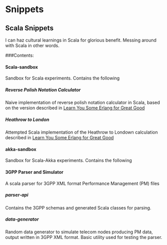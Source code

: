 Snippets
========

## Scala Snippets

I can haz cultural learnings in Scala for glorious benefit. Messing around with Scala in other words.

###Contents: 

#### Scala-sandbox

Sandbox for Scala experiments. Contains the following

##### Reverse Polish Notation Calculator

Naive implementation of reverse polish notation calculator in Scala, based on the version described in [Learn You Some Erlang for Great Good](http://learnyousomeerlang.com/functionally-solving-problems "Learn You Some Erlang for Great Good ")

##### Heathrow to London

Attempted Scala implementation of the Heathrow to Londown calculation described in [Learn You Some Erlang for Great Good](http://learnyousomeerlang.com/functionally-solving-problems "Learn You Some Erlang for Great Good ")

#### akka-sandbox

Sandbox for Scala-Akka experiments. Contains the following


#### 3GPP Parser and Simulator

A scala parser for 3GPP XML format Performance Management (PM) files

##### parser-api

Contains the 3GPP schemas and generated Scala classes for parsing.

##### data-generator

Random data generator to simulate telecom nodes producing PM data, output written in 3GPP XML format. Basic utility used for testing the parser.



